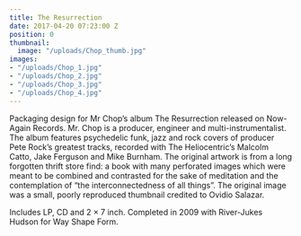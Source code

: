```yaml
---
title: The Resurrection
date: 2017-04-20 07:23:00 Z
position: 0
thumbnail:
  image: "/uploads/Chop_thumb.jpg"
images:
- "/uploads/Chop_1.jpg"
- "/uploads/Chop_2.jpg"
- "/uploads/Chop_3.jpg"
- "/uploads/Chop_4.jpg"
---
```


Packaging design for Mr Chop’s album The Resurrection released on Now-Again Records. Mr. Chop is a producer, engineer and multi-instrumentalist. The album features psychedelic funk, jazz and rock covers of producer Pete Rock’s greatest tracks, recorded with The Heliocentric’s Malcolm Catto, Jake Ferguson and Mike Burnham. The original artwork is from a long forgotten thrift store find: a book with many perforated images which were meant to be combined and contrasted for the sake of meditation and the contemplation of “the interconnectedness of all things”. The original image was a small, poorly reproduced thumbnail credited to Ovidio Salazar.

Includes LP, CD and 2 × 7 inch. Completed in 2009 with River-Jukes Hudson for Way Shape Form.